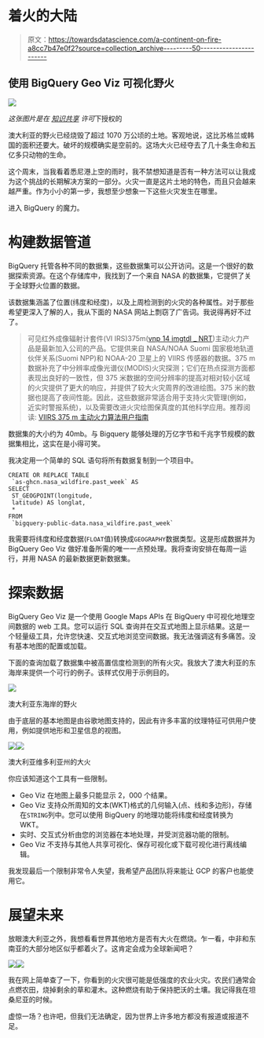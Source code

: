 # 着火的大陆

> 原文：<https://towardsdatascience.com/a-continent-on-fire-a8cc7b47e0f2?source=collection_archive---------50----------------------->

## 使用 BigQuery Geo Viz 可视化野火

![](img/46b4053782da07ded70edf8fa8be5e6c.png)

*这张图片是在* [*知识共享*](https://commons.wikimedia.org/wiki/File:Bush_fire_at_Captain_Creek_central_Queensland_Australia..JPG#metadata) *许可*下授权的

澳大利亚的野火已经烧毁了超过 1070 万公顷的土地。客观地说，这比苏格兰或韩国的面积还要大。破坏的规模确实是空前的。这场大火已经夺去了几十条生命和五亿多只动物的生命。

这个周末，当我看着悉尼港上空的雨时，我不禁想知道是否有一种方法可以让我成为这个挑战的长期解决方案的一部分。火灾一直是这片土地的特色，而且只会越来越严重。作为小小的第一步，我想至少想象一下这些火灾发生在哪里。

进入 BigQuery 的魔力。

# 构建数据管道

BigQuery 托管各种不同的数据集，这些数据集可以公开访问。这是一个很好的数据探索资源。在这个存储库中，我找到了一个来自 NASA 的数据集，它提供了关于全球野火位置的数据。

该数据集涵盖了位置(纬度和经度)，以及上周检测到的火灾的各种属性。对于那些希望更深入了解的人，我从下面的 NASA 网站上剽窃了广告词。我说得再好不过了。

> 可见红外成像辐射计套件(VI IRS)375m([vnp 14 imgtdl _ NRT](https://earthdata.nasa.gov/earth-observation-data/near-real-time/firms/v1-vnp14imgt))主动火力产品是最新加入公司的产品。它提供来自 NASA/NOAA Suomi 国家极地轨道伙伴关系(Suomi NPP)和 NOAA-20 卫星上的 VIIRS 传感器的数据。375 m 数据补充了中分辨率成像光谱仪(MODIS)火灾探测；它们在热点探测方面都表现出良好的一致性，但 375 米数据的空间分辨率的提高对相对较小区域的火灾提供了更大的响应，并提供了较大火灾周界的改进绘图。375 米的数据也提高了夜间性能。因此，这些数据非常适合用于支持火灾管理(例如，近实时警报系统)，以及需要改进火灾绘图保真度的其他科学应用。推荐阅读: [VIIRS 375 m 主动火力算法用户指南](https://viirsland.gsfc.nasa.gov/PDF/VIIRS_activefire_User_Guide.pdf)

数据集的大小约为 40mb。与 Bigquery 能够处理的万亿字节和千兆字节规模的数据集相比，这实在是小得可笑。

我决定用一个简单的 SQL 语句将所有数据复制到一个项目中。

```
CREATE OR REPLACE TABLE
 `as-ghcn.nasa_wildfire.past_week` AS
SELECT
 ST_GEOGPOINT(longitude,
 latitude) AS longlat,
 *
FROM
 `bigquery-public-data.nasa_wildfire.past_week`
```

我需要将纬度和经度数据(`FLOAT`值)转换成`GEOGRAPHY`数据类型。这是形成数据并为 BigQuery Geo Viz 做好准备所需的唯一一点预处理。我将查询安排在每周一运行，并用 NASA 的最新数据更新数据集。

# 探索数据

BigQuery Geo Viz 是一个使用 Google Maps APIs 在 BigQuery 中可视化地理空间数据的 web 工具。您可以运行 SQL 查询并在交互式地图上显示结果。这是一个轻量级工具，允许您快速、交互式地浏览空间数据。我无法强调这有多痛苦。没有基本地图的配置或加载。

下面的查询加载了数据集中被高置信度检测到的所有火灾。我放大了澳大利亚的东海岸来提供一个可行的例子。该样式仅用于示例目的。

![](img/51e1e5c6b95dfedd4d22e7c23d6fc7ea.png)

澳大利亚东海岸的野火

由于底层的基本地图是由谷歌地图支持的，因此有许多丰富的纹理特征可供用户使用，例如提供地形和卫星信息的视图。

![](img/c6c4ea9f61669350b9b97a91fced8d9b.png)![](img/fa4a6a376d52846838b024bdf104aa4b.png)

澳大利亚维多利亚州的大火

你应该知道这个工具有一些限制。

*   Geo Viz 在地图上最多只能显示 2，000 个结果。
*   Geo Viz 支持众所周知的文本(WKT)格式的几何输入(点、线和多边形)，存储在`STRING`列中。您可以使用 BigQuery 的地理功能将纬度和经度转换为 WKT。
*   实时、交互式分析由您的浏览器在本地处理，并受浏览器功能的限制。
*   Geo Viz 不支持与其他人共享可视化、保存可视化或下载可视化进行离线编辑。

我发现最后一个限制非常令人失望，我希望产品团队将来能让 GCP 的客户也能使用它。

# 展望未来

放眼澳大利亚之外，我想看看世界其他地方是否有大火在燃烧。乍一看，中非和东南亚的大部分地区似乎都着火了。这肯定会成为全球新闻吧？

![](img/180c9844cf49016f62bcd393f1eb4658.png)![](img/11003e920de73e6b8009e1753fe33a65.png)

我在网上简单查了一下，你看到的火灾很可能是低强度的农业火灾。农民们通常会点燃农田，烧掉剩余的草和灌木。这种燃烧有助于保持肥沃的土壤。我记得我在坦桑尼亚的时候。

虚惊一场？也许吧，但我们无法确定，因为世界上许多地方都没有报道或报道不足。